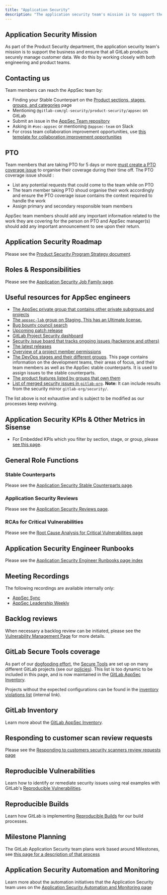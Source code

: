 ```yaml
---
title: "Application Security"
description: "The application security team's mission is to support the business and ensure that all GitLab products securely manage customer data."
---
```

<!-- markdownlint-disable MD052 -->

## Application Security Mission

As part of the Product Security department, the application security team's mission is to support the business and ensure that all GitLab products securely manage customer data. We do this by working closely with both engineering and product teams.

## Contacting us

Team members can reach the AppSec team by:

- Finding your Stable Counterpart on the [Product sections, stages, groups, and categories](/handbook/product/categories/) page
- Mentioning `@gitlab-com/gl-security/product-security/appsec` on GitLab
- Submit an issue in the [AppSec Team repository](https://gitlab.com/gitlab-com/gl-security/product-security/appsec/appsec-team/-/issues)
- Asking in `#sec-appsec` or mentioning `@appsec-team` on Slack
- For cross team collaboration improvement opportunities, use [this template for collaboration improvement opportunities](https://gitlab.com/gitlab-com/gl-security/product-security/appsec/appsec-team/-/issues/new?issuable_template=cross-team-collaboration-improvement)

## PTO

Team members that are taking PTO for 5 days or more [must create a PTO coverage issue](https://gitlab.com/gitlab-com/gl-security/product-security/appsec/appsec-team/-/issues/new?issuable_template=pto_coverage) to organise their coverage during their time off. The PTO coverage issue should :

- List any potential requests that could come to the team while on PTO
- The team member taking PTO shoud organise their work accordingly and ensure the PTO coverage issue contains the context required to handle the work
- Assign primary and secondary responsible team members

AppSec team members should add any important information related to the work they are covering for the person on PTO and AppSec manager(s) should add any important announcement to see upon their return.

## Application Security Roadmap

Please see the [Product Security Program Strategy document](https://docs.google.com/document/d/1Mba9ZhuVr2qBkvR7AqzNTUFMUTapJqiXkPUqc9Gr8io/edit).

## Roles & Responsibilities

Please see the [Application Security Job Family page](/job-families/security/application-security).

## Useful resources for AppSec engineers

- [The AppSec private group that contains other private subgroups and projects](https://gitlab.com/gitlab-com/gl-security/product-security/appsec)
- [The `appsec-lab` group on Staging. This has an Ultimate license.](https://staging.gitlab.com/appsec-lab)
- [Bug bounty council search](https://gitlab.com/gitlab-com/gl-security/engineering/-/issues?label_name%5B%5D=Bug+Bounty+Council)
- [Upcoming patch release](https://gitlab.com/gitlab-org/gitlab/-/issues?sort=created_date&state=opened&label_name%5B%5D=upcoming+security+release)
- [GitLab Project Security dashboard](https://gitlab.com/gitlab-org/gitlab/-/security/dashboard/?project_id=278964&scope=dismissed&page=1&days=90)
- [Security issue board that tracks ongoing issues (hackerone and others)](https://gitlab.com/groups/gitlab-org/-/boards/1216545?label_name[]=security)
- [The latest releases](https://gitlab.com/gitlab-org/gitlab/-/tags)
- [Overview of a project member permissions](https://gitlab.com/help/user/permissions)
- [The DevOps stages and their different groups](/handbook/product/categories/). This page contains information on the development teams, their areas of focus, and their team members as well as the AppSec stable counterparts. It is used to assign issues to the stable counterparts.
- [The product features listed by groups that own them](/handbook/product/categories/features/)
- [List of merged security issues in `gitlab-org`](https://gitlab.com/groups/gitlab-org/-/merge_requests?scope=all&state=merged&label_name[]=security&milestone_title=%23upcoming). **Note:** It can include results from the security mirror `gitlab-org/security/`.

The list above is not exhaustive and is subject to be modified as our processes keep evolving.

## Application Security KPIs & Other Metrics in Sisense

- For Embedded KPIs which you filter by section, stage, or group, please [see this page](https://10az.online.tableau.com/#/site/gitlab/views/appsectest2rawdata/AppSec-ApplicationandContainerVulnerabilityDashboard?:iid=4).

## General Role Functions

### Stable Counterparts

Please see the [Application Security Stable Counterparts page](/handbook/security/product-security/application-security/stable-counterparts/).

### Application Security Reviews

Please see the [Application Security Reviews page](/handbook/security/product-security/application-security/appsec-reviews/).

### RCAs for Critical Vulnerabilities

Please see the [Root Cause Analysis for Critical Vulnerabilities page](/handbook/security/root-cause-analysis)

## Application Security Engineer Runbooks

Please see the [Application Security Engineer Runbooks page index](runbooks)

## Meeting Recordings

The following recordings are available internally only:

- [AppSec Sync](https://drive.google.com/drive/folders/1sxnBhPNDofWg5JmKqrhEl5y4_aWldTbt)
- [AppSec Leadership Weekly](https://drive.google.com/drive/folders/1jyNYP2AOqoOPqr4qGMuh7PGha_j-7brb)

## Backlog reviews

When necessary a backlog review can be initiated, please see the [Vulnerability Management Page](/handbook/security/product-security/application-security/vulnerability-management/) for more details.

## GitLab Secure Tools coverage

As part of our [dogfooding effort](/handbook/product/product-processes/#dogfood-everything),
the [Secure Tools](https://docs.gitlab.com/ee/user/application_security/) are set up on many different GitLab projects (see our [policies](/handbook/security/product-security/application-security/inventory/#policies)).
This list is too dynamic to be included in this page, and is now maintained in the [GitLab AppSec Inventory](/handbook/product/ux/navigation/inventory/).

Projects without the expected configurations can be found in the [inventory violations list](https://gitlab.com/gitlab-com/gl-security/product-security/inventory/-/issues) (internal link).

## GitLab Inventory

Learn more about the [GitLab AppSec Inventory](/handbook/product/ux/navigation/inventory/).

## Responding to customer scan review requests

Please see the [Responding to customers security scanners review requests page](/handbook/security/product-security/application-security/responding-customers-scan-review-requests/)

## Reproducible Vulnerabilities

Learn how to identify or remediate security issues using real examples with GitLab's [Reproducible Vulnerabilities](/handbook/security/product-security/application-security/reproducible-vulnerabilities/).

## Reproducible Builds

Learn how GitLab is implementing [Reproducible Builds](/handbook/security/product-security/application-security/reproducible-builds/) for our build processes.

## Milestone Planning

The GitLab Application Security team plans work based around Milestones, see [this page for a description of that process](/handbook/security/product-security/application-security/milestone-planning/)

## Application Security Automation and Monitoring

Learn more about the automation initiatives that the Application Security team uses on the [Application Security Automation and Monitoring page](/handbook/security/product-security/application-security/application-security-automation-monitoring/)
